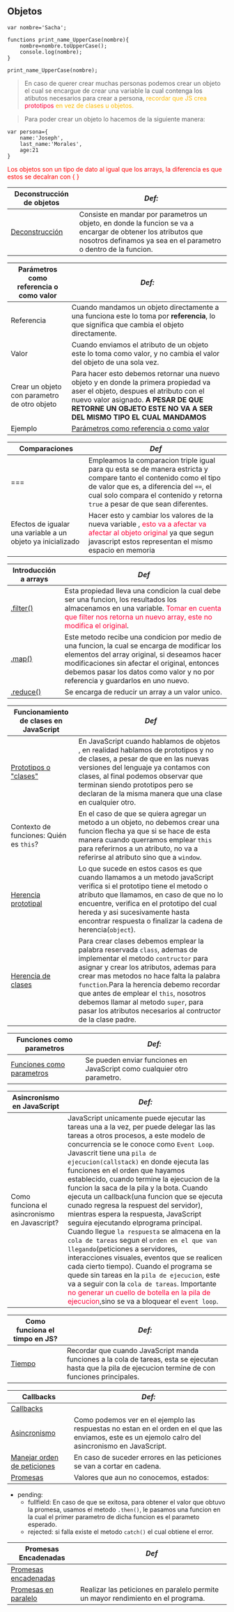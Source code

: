 Objetos
-------  
```
var nombre='Sacha';

functions print_name_UpperCase(nombre){
    nombre=nombre.toUpperCase();
    console.log(nombre);
}

print_name_UpperCase(nombre);
```
> En caso de querer crear muchas personas podemos crear un objeto el cual se encargue de crear una variable la  cual contenga los atibutos necesarios para crear a persona,<span style="color:#fcba03"> recordar que JS crea <span style="color:#fc0339">prototipos</span> en vez de clases u objetos.</span>

>  Para poder crear  un objeto lo hacemos de la siguiente manera:
```
var persona={
    name:'Joseph',
    last_name:'Morales',
    age:21
}
```
<p style="color:red">Los objetos son un tipo de dato al igual que los arrays,  la diferencia es que estos se  decalran con { }</p>


Deconstrucción de objetos | *Def:*
-----|------
[Deconstrucción](objetos.js) | Consiste en mandar por parametros un objeto, en donde la funcion se va a encargar de obtener los atributos que nosotros definamos ya sea en el parametro o dentro de la funcion.

Parámetros como referencia o como valor | *Def:*
-----|------
Referencia | Cuando mandamos un objeto directamente a una funciona este lo toma por **referencia**, lo que significa que cambia el objeto directamente.
Valor      | Cuando enviamos el atributo de un objeto este lo toma como valor, y no cambia el valor del objeto de una sola vez.
Crear un objeto con parametro de otro objeto| Para hacer esto debemos retornar una nuevo objeto y en donde la primera propiedad va aser el objeto, despues el atributo con el nuevo valor asignado. **A PESAR DE QUE RETORNE UN OBJETO ESTE NO VA A SER DEL MISMO TIPO EL CUAL MANDAMOS** 
Ejemplo|[Parámetros como referencia o como valor](Parametros_referencia_valor.js)

Comparaciones| *Def*
--------------|----
=== | Empleamos la comparacion triple igual para qu esta se de manera estricta y compare tanto el contenido como el tipo de valor que es, a diferencia del `==`, el cual solo compara el contenido y retorna `true` a pesar de que sean diferentes.
Efectos de igualar una variable a un objeto ya inicializado | Hacer esto  y cambiar los valores  de la nueva variable , <span style="color:#fc0339" >esto va a afectar va  afectar al objeto original</span> ya que segun javascript estos representan el mismo espacio en memoria

Introducción a arrays | *Def*
----|------
[.filter()](filter.js) | Esta propiedad lleva una condicion la cual debe ser una funcion, los resultados los almacenamos en una variable. <span style="color:#fc0339" >Tomar en cuenta que filter nos retorna un nuevo array, este no modifica el original</span>.
[.map()](map.js)| Este metodo recibe una condicion por medio de una funcion, la cual se encarga de modificar los elementos del array original, si deseamos hacer modificaciones sin afectar el original, entonces debemos pasar los datos como valor y no por referencia  y guardarlos en uno nuevo.
[.reduce()](reduce.js)| Se encarga de reducir un array a un valor unico.

Funcionamiento de clases en JavaScript| *Def*
----|---
[Prototipos o "clases"](clasesJavaScript.js) | En JavaScript cuando hablamos de objetos , en realidad hablamos de prototipos y no de clases, a pesar de que en las nuevas versiones del lenguaje ya contamos con clases, al final podemos observar que terminan siendo prototipos pero se declaran de la misma manera que una clase en cualquier otro.
Contexto de funciones: Quién es ```this```? | En el caso de que se quiera agregar un metodo a un objeto, no debemos crear una funcion flecha ya que si se hace de esta manera cuando querramos emplear ```this``` para referirnos a un atributo, no va a referirse al atributo sino que a `window`.
[Herencia prototipal](herenciaPrototipal.js)| Lo que sucede en estos casos es que cuando llamamos a un metodo javaScript verifica si el prototipo tiene el metodo o atributo que llamamos, en caso de que no lo encuentre, verifica en el prototipo del cual hereda y asi sucesivamente hasta encontrar respuesta o finalizar la cadena de herencia(`object`).
[Herencia de clases](clases_herencia.js)| Para crear clases debemos emplear la palabra reservada `class`, ademas de implementar el metodo `contructor` para asignar y crear los atributos, ademas para crear mas metodos no hace falta la palabra `function`.Para la herencia debemo recordar que antes de emplear el `this`, nosotros debemos llamar al metodo `super`, para pasar los atributos necesarios al contructor de la clase padre.

Funciones como parametros| *Def:*
---|---
[Funciones como parametros](FuncionesComoParametros.js)| Se pueden enviar funciones en JavaScript como cualquier otro parametro.

Asincronismo en JavaScript|*Def:*
---|---
Como funciona el asincronismo en Javascript?| JavaScript unicamente puede ejecutar las tareas una a la vez, per puede delegar las las tareas a otros procesos,  a este modelo de concurrencia se le conoce como `Event Loop`. Javascrit tiene una  `pila de ejecucion(callstack)` en donde ejecuta las  funciones en el orden que hayamos establecido, cuando termine la ejecucion de la funcion la saca de la pila  y la bota. Cuando ejecuta un callback(una funcion que se ejecuta  cunado regresa la respuest del servidor),  mientras espera la respuesta, JavaScript seguira ejecutando elprograma principal. Cuando llegue `la respuesta` se almacena en la `cola de tareas` segun el `orden en el que van llegando`(peticiones a servidores, interacciones visuales, eventos que se realicen cada cierto tiempo). Cuando el programa se quede sin tareas en la `pila de ejecucion`, este va a seguir con la `cola de tareas`. Importante <span style="color:#fc0339" >no generar un cuello de botella en la pila de ejecucion</span>,sino se va a bloquear el `event loop`.

Como funciona el timpo en JS?| *Def:*
---|---
[Tiempo](tiempo.js)| Recordar que cuando JavaScript manda funciones a la cola de tareas, esta se ejecutan hasta que la pila de ejecucion termine de con funciones principales. 

Callbacks| *Def:*
---|---
[Callbacks](callback.js)| 
[Asincronismo](multiplesRequest.js)| Como podemos ver en el ejemplo las respuestas no estan en el orden en el que las enviamos, este es un ejemolo calro del asincronismo en JavaScript.
[Manejar orden de peticiones](ordenRequest.js)| En caso de suceder errores en las peticiones se van a cortar en cadena.
[Promesas](promesas.js)| Valores que aun no conocemos, estados: 
* pending: 
    * fullfield: En caso de que se exitosa, para obtener el valor que obtuvo la promesa, usamos el metodo `.then()`, le pasamos una funcion en la cual el primer parametro de dicha funcion es el parameto esperado.
  * rejected: si falla existe el metodo `catch()`  el cual obtiene el error. 
 
 Promesas Encadenadas|*Def*
 ---|---
 [Promesas encadenadas](promesasEncadenadas.js) |
 [Promesas en paralelo](promesasParalelo.js)|Realizar las peticiones en paralelo permite un mayor rendimiento  en el programa.
